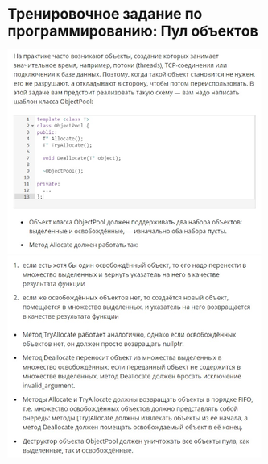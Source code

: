 # Тренировочное задание по программированию: Пул объектов
![image](./../../assets/152.jpg)
![image](./../../assets/153.jpg)
